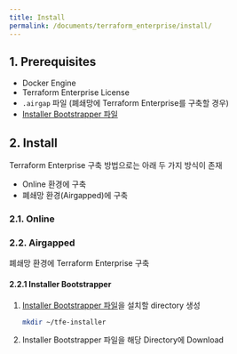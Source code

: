 ```yaml
---
title: Install
permalink: /documents/terraform_enterprise/install/
---
```


## 1. Prerequisites

* Docker Engine
* Terraform Enterprise License
* `.airgap` 파일 (폐쇄망에 Terraform Enterprise를 구축할 경우)
* [Installer Bootstrapper 파일](https://install.terraform.io/airgap/latest.tar.gz)



## 2. Install

Terraform Enterprise 구축 방법으로는 아래 두 가지 방식이 존재

* Online 환경에 구축
* 폐쇄망 환경(Airgapped)에 구축

### 2.1. Online

### 2.2. Airgapped

폐쇄망 환경에 Terraform Enterprise 구축

#### 2.2.1 Installer Bootstrapper

1. [Installer Bootstrapper 파일](https://install.terraform.io/airgap/latest.tar.gz)을 설치할 directory 생성

   ```bash
   mkdir ~/tfe-installer
   ```

2. Installer Bootstrapper 파일을 해당  Directory에 Download
